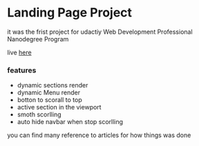 # Landing Page Project

it was the frist project  for udactiy Web Development Professional Nanodegree Program

live [here](http://mfs-landingpage.surge.sh)
### features

- dynamic sections render
- dynamic Menu render
- botton to scorall to top
- active section in the viewport
- smoth scorlling
- auto hide navbar when stop scorlling


you can find many reference to articles for how things was done 
